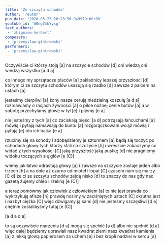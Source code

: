 ```yaml
---
title: 'Ze szczytu schodów'
author: 'reuter'
pub_date: '2020-05-25 20:28:50.949979+00:00'
youtube_id: 'W0ngZmbYysg'
text_authors:
 - 'zbigniew-herbert'
composers:
 - 'przemyslaw-gintrowski'
performers:
 - 'przemyslaw-gintrowski'
---
```


Oczywiście ci którzy stoją [a]
na szczycie schodów [d]
oni wiedzą oni wiedzą wszystko [a d a]

co innego my sprzątacze placów [a]
zakładnicy lepszej przyszłości [d]
którym ci ze szczytu schodów ukazują się rzadko [d]
zawsze z palcem na ustach [a]

jesteśmy cierpliwi [a]
żony nasze cerują niedzielną koszulę [a d a]
rozmawiamy o racjach żywności [a]
o piłce nożnej cenie butów [a]
a w sobotę przechylamy głowę w tył [e]
i pijemy [e a]

nie jesteśmy z tych [a]
co zaciskają pięści [a d]
potrząsają łańcuchami [a]
mówią i pytają namawiają do buntu [a]
rozgorączkowani wciąż mówią i pytają [e]
oto ich bajka [e a]

rzucimy się na schody i zdobędziemy je szturmem [a]
będą się toczyć po schodach głowy tych którzy stali na szczycie [h]
i wreszcie zobaczymy co widać z tych wysokości [C]
jaką przyszłość jaką pustkę [d]
nie pragniemy widoku toczących się głów [e (C)]

wiemy jak łatwo odrastają głowy [a]
i zawsze na szczycie zostaje jeden albo trzech [h]
a na dole aż czarno od mioteł i łopat [C]
czasem nam się marzy [C d]
że ci ze szczytu schodów zejdą nisko [d] 
to znaczy do nas gdy nad gazetą żujemy chleb i rzekną [e (C)]

a teraz pomówmy jak człowiek z człowiekiem [a]
to nie jest prawda co wykrzykują afisze [h]
prawdę nosimy w zaciśniętych ustach [C]
okrutna jest i nazbyt ciężka [C]
więc dźwigamy ją sami [d]
nie jesteśmy szczęśliwi [d e]
chętnie zostalibyśmy tutaj [e (C)]

[a d a d a]

to są oczywiście marzenia [d a]
mogą się spełnić [a d]
albo nie spełnić [d a]
więc dalej będziemy uprawiali nasz kwadrat ziemi nasz kwadrat kamienia [a]
z lekką głową papierosem za uchem [e]
i bez kropli nadziei w sercu [a]